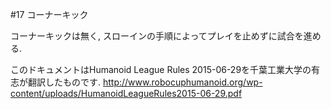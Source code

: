 #17 コーナーキック

コーナーキックは無く, スローインの手順によってプレイを止めずに試合を進める. 

このドキュメントはHumanoid League Rules 2015-06-29を千葉工業大学の有志が翻訳したものです.
<http://www.robocuphumanoid.org/wp-content/uploads/HumanoidLeagueRules2015-06-29.pdf>
